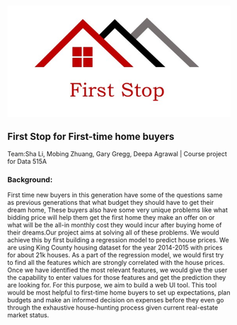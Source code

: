 ![Alt text](logos/logo_v1.jpg?raw=true "Title")
## First Stop for First-time home buyers
Team:Sha Li, Mobing Zhuang, Gary Gregg, Deepa Agrawal | Course project for Data 515A
### Background: 
First time new buyers in this generation have some of the questions same as previous generations that what budget they should have to get their dream home, These buyers also have some very unique problems like what bidding price will help them get the first home they make an offer on or what will be the all-in monthly cost they would incur after buying home of their dreams.Our project aims at solving all of these problems. We would achieve this by first building a regression model to predict house prices. We are using King County housing dataset for the year 2014-2015 with prices for about 21k houses. As a part of the regression model, we would first try to find all the features which are strongly correlated with the house prices. Once we have identified the most relevant features, we would give the user the capability to enter values for those features and get the prediction they are looking for. For this purpose, we aim to build a web UI tool. This tool would be most helpful to first-time home buyers to set up expectations, plan budgets and make an informed decision on expenses before they even go through the exhaustive house-hunting process given current real-estate market status. 
